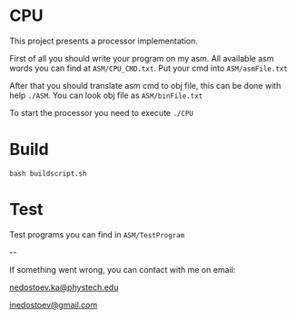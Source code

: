 # CPU

This project presents a processor implementation. 

First of all you should write your program on my asm. All available asm words you can find at `ASM/CPU_CMD.txt`. Put your cmd into `ASM/asmFile.txt`

After that you should translate asm cmd to obj file, this can be done with help `./ASM`. You can look obj file as `ASM/binFile.txt`

To start the processor you need to execute `./CPU`

# Build

`bash buildscript.sh`

# Test

Test programs you can find in `ASM/TestProgram`

--

If something went wrong, you can contact with me on email:

nedostoev.ka@phystech.edu

inedostoev@gmail.com
